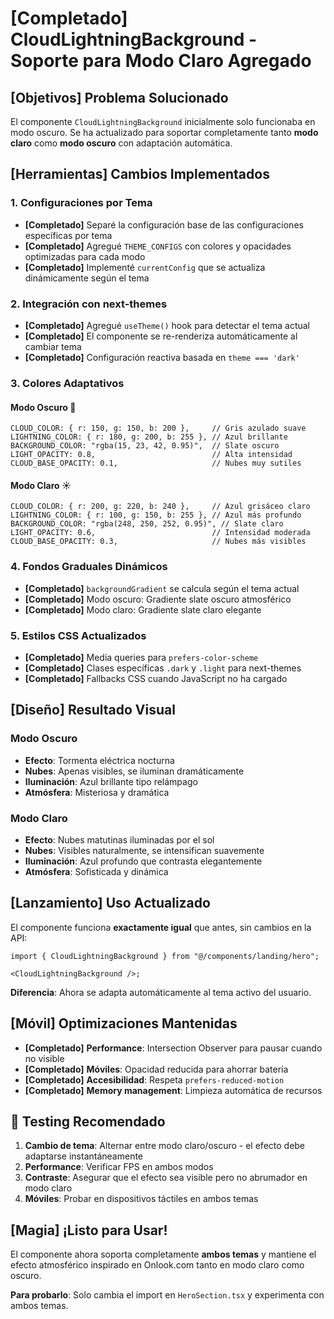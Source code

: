 # **[Completado]** CloudLightningBackground - Soporte para Modo Claro Agregado

## **[Objetivos]** Problema Solucionado

El componente `CloudLightningBackground` inicialmente solo funcionaba en modo oscuro. Se ha actualizado para soportar completamente tanto **modo claro** como **modo oscuro** con adaptación automática.

## **[Herramientas]** Cambios Implementados

### 1. **Configuraciones por Tema**

- **[Completado]** Separé la configuración base de las configuraciones específicas por tema
- **[Completado]** Agregué `THEME_CONFIGS` con colores y opacidades optimizadas para cada modo
- **[Completado]** Implementé `currentConfig` que se actualiza dinámicamente según el tema

### 2. **Integración con next-themes**

- **[Completado]** Agregué `useTheme()` hook para detectar el tema actual
- **[Completado]** El componente se re-renderiza automáticamente al cambiar tema
- **[Completado]** Configuración reactiva basada en `theme === 'dark'`

### 3. **Colores Adaptativos**

#### Modo Oscuro 🌙

```tsx
CLOUD_COLOR: { r: 150, g: 150, b: 200 },     // Gris azulado suave
LIGHTNING_COLOR: { r: 180, g: 200, b: 255 }, // Azul brillante
BACKGROUND_COLOR: "rgba(15, 23, 42, 0.95)",  // Slate oscuro
LIGHT_OPACITY: 0.8,                          // Alta intensidad
CLOUD_BASE_OPACITY: 0.1,                     // Nubes muy sutiles
```

#### Modo Claro ☀️

```tsx
CLOUD_COLOR: { r: 200, g: 220, b: 240 },     // Azul grisáceo claro
LIGHTNING_COLOR: { r: 100, g: 150, b: 255 }, // Azul más profundo
BACKGROUND_COLOR: "rgba(248, 250, 252, 0.95)", // Slate claro
LIGHT_OPACITY: 0.6,                          // Intensidad moderada
CLOUD_BASE_OPACITY: 0.3,                     // Nubes más visibles
```

### 4. **Fondos Graduales Dinámicos**

- **[Completado]** `backgroundGradient` se calcula según el tema actual
- **[Completado]** Modo oscuro: Gradiente slate oscuro atmosférico
- **[Completado]** Modo claro: Gradiente slate claro elegante

### 5. **Estilos CSS Actualizados**

- **[Completado]** Media queries para `prefers-color-scheme`
- **[Completado]** Clases específicas `.dark` y `.light` para next-themes
- **[Completado]** Fallbacks CSS cuando JavaScript no ha cargado

## **[Diseño]** Resultado Visual

### Modo Oscuro

- **Efecto**: Tormenta eléctrica nocturna
- **Nubes**: Apenas visibles, se iluminan dramáticamente
- **Iluminación**: Azul brillante tipo relámpago
- **Atmósfera**: Misteriosa y dramática

### Modo Claro

- **Efecto**: Nubes matutinas iluminadas por el sol
- **Nubes**: Visibles naturalmente, se intensifican suavemente
- **Iluminación**: Azul profundo que contrasta elegantemente
- **Atmósfera**: Sofisticada y dinámica

## **[Lanzamiento]** Uso Actualizado

El componente funciona **exactamente igual** que antes, sin cambios en la API:

```tsx
import { CloudLightningBackground } from "@/components/landing/hero";

<CloudLightningBackground />;
```

**Diferencia**: Ahora se adapta automáticamente al tema activo del usuario.

## **[Móvil]** Optimizaciones Mantenidas

- **[Completado]** **Performance**: Intersection Observer para pausar cuando no visible
- **[Completado]** **Móviles**: Opacidad reducida para ahorrar batería
- **[Completado]** **Accesibilidad**: Respeta `prefers-reduced-motion`
- **[Completado]** **Memory management**: Limpieza automática de recursos

## 🧪 Testing Recomendado

1. **Cambio de tema**: Alternar entre modo claro/oscuro - el efecto debe adaptarse instantáneamente
2. **Performance**: Verificar FPS en ambos modos
3. **Contraste**: Asegurar que el efecto sea visible pero no abrumador en modo claro
4. **Móviles**: Probar en dispositivos táctiles en ambos temas

## **[Magia]** ¡Listo para Usar!

El componente ahora soporta completamente **ambos temas** y mantiene el efecto atmosférico inspirado en Onlook.com tanto en modo claro como oscuro.

**Para probarlo**: Solo cambia el import en `HeroSection.tsx` y experimenta con ambos temas.
